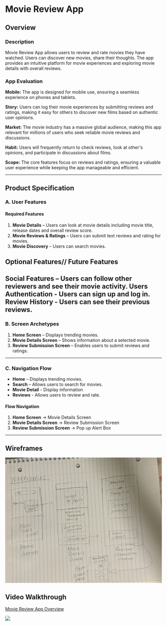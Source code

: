 # Movie Review App

## Overview
### Description
Movie Review App allows users to review and rate movies they have watched. Users can discover new movies, share their thoughts. The app provides an intuitive platform for movie experiences and exploring movie details with overall reviews.

### App Evaluation
**Mobile:** The app is designed for mobile use, ensuring a seamless experience on phones and tablets.

**Story:** Users can log their movie experiences by submitting reviews and ratings, making it easy for others to discover new films based on authentic user opinions.

**Market:** The movie industry has a massive global audience, making this app relevant for millions of users who seek reliable movie reviews and discussions.

**Habit:** Users will frequently return to check reviews, look at other's opinions, and participate in discussions about films.

**Scope:** The core features focus on reviews and ratings, ensuring a valuable user experience while keeping the app manageable and efficient.

---

## Product Specification
### A. User Features
#### Required Features
1. **Movie Details** – Users can look at movie details including movie title, release dates and overall review score.
2. **Movie Reviews & Ratings** – Users can submit text reviews and rating for movies.
3. **Movie Discovery** – Users can search movies.

## Optional Features// Future Features

Social Features – Users can follow other reviewers and see their movie activity.
Users Authentication - Users can sign up and log in. 
Review History - Users can see their previous reviews.
---

### B. Screen Archetypes
1. **Home Screen** – Displays trending movies.
2. **Movie Details Screen** – Shows information about a selected movie.
3. **Review Submission Screen** – Enables users to submit reviews and ratings.

---

### C. Navigation Flow
- **Home** – Displays trending movies.
- **Search** – Allows users to search for movies.
- **Movie Detail** - Display information
- **Reviews** - Allows users to review and rate.

#### **Flow Navigation**
1. **Home Screen** → Movie Details Screen
2. **Movie Details Screen** → Review Submission Screen
3. **Review Submission Screen** → Pop up Alert Box

---

## Wireframes
![alt-text](WireframesMovie.jpg)

## Video Walkthrough 
<div>
    <a href="https://www.loom.com/share/1abb066ce0fd461183d8794f10cf1dc0">
      <p>Movie Review App Overview</p>
    </a>
    <a href="https://www.loom.com/share/1abb066ce0fd461183d8794f10cf1dc0">
      <img style="max-width:300px;" src="https://cdn.loom.com/sessions/thumbnails/1abb066ce0fd461183d8794f10cf1dc0-30734d5da82e9571-full-play.gif">
    </a>
  </div>



